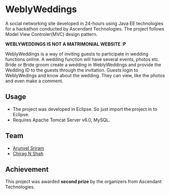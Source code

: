 # WeblyWeddings
A social networking site developed in 24-hours using Java EE technologies for a hackathon conducted by Ascendant Technologies. The project follows Model View Controler(MVC) design pattern.  

**WEBLYWEDDINGS IS NOT A MATRIMONIAL WEBSITE :P**

WeblyWeddings is a way of inviting guests to participate in wedding functions online. A wedding function will have several events, photos etc. Bride or Bride groom create a wedding in WeblyWeddings and provide the Wedding ID to the guests through the invitation. Guests login to WeblyWedings and know about the wedding. They can view, like the photos and even make a comment.

## Usage
* The project was developed in Eclipse. So just import the project in to Eclipse.
* Requires Apache Tomcat Server v6.0, MySQL.

## Team
* [Arunvel Sriram](https://github.com/arunvelsriram)
* [Chirag N Shah](https://github.com/chiragnsha)

##  Achievement
This project was awarded **second prize** by the organizers from Ascendant Technologies.
